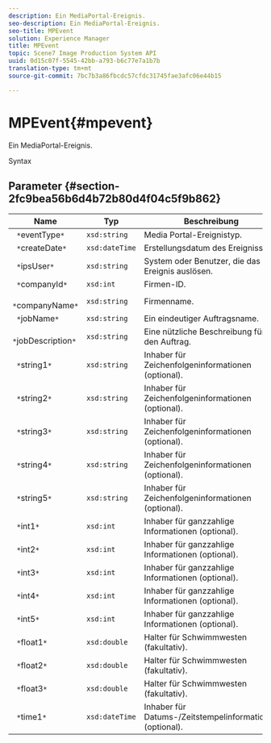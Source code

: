 ```yaml
---
description: Ein MediaPortal-Ereignis.
seo-description: Ein MediaPortal-Ereignis.
seo-title: MPEvent
solution: Experience Manager
title: MPEvent
topic: Scene7 Image Production System API
uuid: 0d15c07f-5545-42bb-a793-b6c77e7a1b7b
translation-type: tm+mt
source-git-commit: 7bc7b3a86fbcdc57cfdc31745fae3afc06e44b15

---
```



# MPEvent{#mpevent}

Ein MediaPortal-Ereignis.

Syntax

## Parameter {#section-2fc9bea56b6d4b72b80d4f04c5f9b862}

| Name | Typ | Beschreibung |
|---|---|---|
| ` *`eventType`*` | `xsd:string` | Media Portal-Ereignistyp. |
| ` *`createDate`*` | `xsd:dateTime` | Erstellungsdatum des Ereignisses. |
| ` *`ipsUser`*` | `xsd:string` | System oder Benutzer, die das Ereignis auslösen. |
| ` *`companyId`*` | `xsd:int` | Firmen-ID. |
| ` *`companyName`*` | `xsd:string` | Firmenname. |
| ` *`jobName`*` | `xsd:string` | Ein eindeutiger Auftragsname. |
| ` *`jobDescription`*` | `xsd:string` | Eine nützliche Beschreibung für den Auftrag. |
| ` *`string1`*` | `xsd:string` | Inhaber für Zeichenfolgeninformationen (optional). |
| ` *`string2`*` | `xsd:string` | Inhaber für Zeichenfolgeninformationen (optional). |
| ` *`string3`*` | `xsd:string` | Inhaber für Zeichenfolgeninformationen (optional). |
| ` *`string4`*` | `xsd:string` | Inhaber für Zeichenfolgeninformationen (optional). |
| ` *`string5`*` | `xsd:string` | Inhaber für Zeichenfolgeninformationen (optional). |
| ` *`int1`*` | `xsd:int` | Inhaber für ganzzahlige Informationen (optional). |
| ` *`int2`*` | `xsd:int` | Inhaber für ganzzahlige Informationen (optional). |
| ` *`int3`*` | `xsd:int` | Inhaber für ganzzahlige Informationen (optional). |
| ` *`int4`*` | `xsd:int` | Inhaber für ganzzahlige Informationen (optional). |
| ` *`int5`*` | `xsd:int` | Inhaber für ganzzahlige Informationen (optional). |
| ` *`float1`*` | `xsd:double` | Halter für Schwimmwesten (fakultativ). |
| ` *`float2`*` | `xsd:double` | Halter für Schwimmwesten (fakultativ). |
| ` *`float3`*` | `xsd:double` | Halter für Schwimmwesten (fakultativ). |
| ` *`time1`*` | `xsd:dateTime` | Inhaber für Datums-/Zeitstempelinformationen (optional). |

